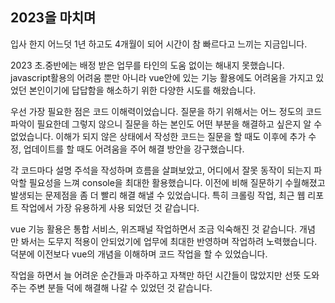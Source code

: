 
## 2023을 마치며

입사 한지 어느덧 1년 하고도 4개월이 되어 시간이 참 빠르다고 느끼는 지금입니다. 

2023 초.중반에는 배정 받은 업무를 타인의 도움 없이는 해내지 못했습니다. javascript활용의 어려움 뿐만 아니라 vue안에 있는 기능 활용에도 어려움을 가지고 있었던 본인이기에 답답함을 해소하기 위한 다양한 시도를 해왔습니다. 

우선 가장 필요한 점은 코드 이해력이었습니다. 질문을 하기 위해서는 어느 정도의 코드 파악이 필요한데  그렇지 않으니 질문을 하는 본인도 어떤 부분을 해결하고 싶은지 알 수 없었습니다. 
이해가 되지 않은 상태에서 작성한 코드는 질문을 할 때도 이후에 추가 수정, 업데이트를 할 때도 어려움을 주어 해결 방안을 강구했습니다. 

각 코드마다 설명 주석을 작성하며 흐름을 살펴보았고, 어디에서 잘못 동작이 되는지 파악할 필요성을 느껴 console을 최대한 활용했습니다. 이전에 비해 질문하기 수월해졌고 발생되는 문제점을 좀 더 빨리 해결 해낼 수 있었습니다.  특히 크롤링 작업, 최근 웹 리포트 작업에서 가장 유용하게 사용 되었던 것 같습니다.

vue 기능 활용은 통합 서비스, 위즈패널 작업하면서 조금 익숙해진 것 같습니다.  개념 만 봐서는 도무지 적용이 안되었기에 업무에 최대한 반영하며 작업하려 노력했습니다.  덕분에 이전보다 vue의 개념을 이해하며 코드 작업을 할 수 있었습니다.

작업을 하면서 늘 어려운 순간들과 마주하고 자책만 하던 시간들이 많았지만  선뜻 도와주는 주변 분들 덕에 해결해 나갈 수 있었던 것 같습니다.